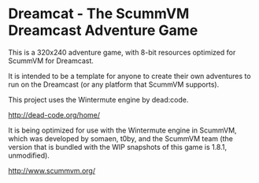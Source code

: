 Dreamcat - The ScummVM Dreamcast Adventure Game
===============================================

This is a 320x240 adventure game, with 8-bit resources optimized for ScummVM for Dreamcast.

It is intended to be a template for anyone to create their own adventures to run on the Dreamcast (or any platform that ScummVM supports).

This project uses the Wintermute engine by dead:code.

http://dead-code.org/home/

It is being optimized for use with the Wintermute engine in ScummVM, which was developed by somaen, t0by, and the ScummVM team (the version that is bundled with the WIP snapshots of this game is 1.8.1, unmodified).

http://www.scummvm.org/
